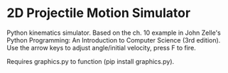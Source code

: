 # 2D Projectile Motion Simulator
Python kinematics simulator. Based on the ch. 10 example in John Zelle's Python Programming: An Introduction to Computer Science (3rd edition).
Use the arrow keys to adjust angle/initial velocity, press F to fire.

Requires graphics.py to function (pip install graphics.py).
